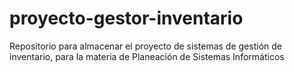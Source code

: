 # proyecto-gestor-inventario
Repositorio para almacenar el proyecto de sistemas de gestión de inventario, para la materia de Planeación de Sistemas Informáticos
